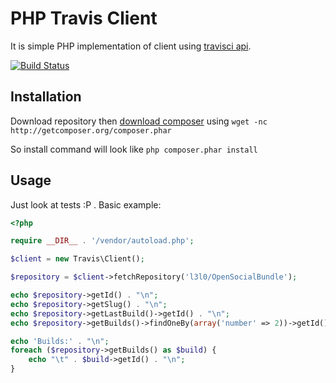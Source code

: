 # PHP Travis Client

It is simple PHP implementation of client using [travisci api](http://about.travis-ci.org/docs/dev/api/).

[![Build Status](https://secure.travis-ci.org/l3l0/php-travis-client.png?branch=master)](http://travis-ci.org/l3l0/php-travis-client)

## Installation

Download repository then [download composer](http://getcomposer.org/doc/01-basic-usage)
using `wget -nc http://getcomposer.org/composer.phar`

So install command will look like `php composer.phar install`

## Usage

Just look at tests :P . Basic example:

```php
<?php

require __DIR__ . '/vendor/autoload.php';

$client = new Travis\Client();

$repository = $client->fetchRepository('l3l0/OpenSocialBundle');

echo $repository->getId() . "\n";
echo $repository->getSlug() . "\n";
echo $repository->getLastBuild()->getId() . "\n";
echo $repository->getBuilds()->findOneBy(array('number' => 2))->getId() . "\n";

echo 'Builds:' . "\n";
foreach ($repository->getBuilds() as $build) {
    echo "\t" . $build->getId() . "\n";
}
```
